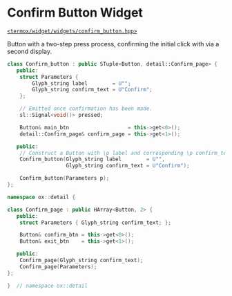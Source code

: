 # Confirm Button Widget

[`<termox/widget/widgets/confirm_button.hpp>`](../../../include/termox/widget/widgets/confirm_button.hpp)

Button with a two-step press process, confirming the initial click with via a
second display.

```cpp
class Confirm_button : public STuple<Button, detail::Confirm_page> {
   public:
    struct Parameters {
        Glyph_string label        = U"";
        Glyph_string confirm_text = U"Confirm";
    };

    // Emitted once confirmation has been made.
    sl::Signal<void()> pressed;

    Button& main_btn                   = this->get<0>();
    detail::Confirm_page& confirm_page = this->get<1>();

   public:
    // Construct a Button with \p label and corresponding \p confirm_text.
    Confirm_button(Glyph_string label        = U"",
                   Glyph_string confirm_text = U"Confirm");

    Confirm_button(Parameters p);
};

namespace ox::detail {

class Confirm_page : public HArray<Button, 2> {
   public:
    struct Parameters { Glyph_string confirm_text; };

    Button& confirm_btn = this->get<0>();
    Button& exit_btn    = this->get<1>();

   public:
    Confirm_page(Glyph_string confirm_text);
    Confirm_page(Parameters);
};

}  // namespace ox::detail
```
